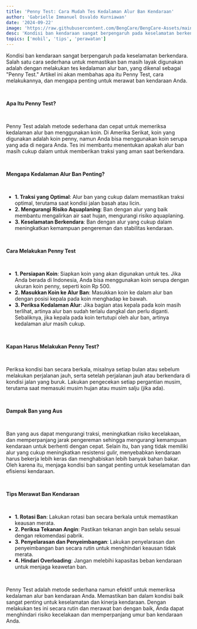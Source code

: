 ```yaml
---
title: 'Penny Test: Cara Mudah Tes Kedalaman Alur Ban Kendaraan'
author: 'Gabrielle Immanuel Osvaldo Kurniawan'
date: '2024-09-22'
image: 'https://raw.githubusercontent.com/BengCare/BengCare-Assets/main/articles/8/Penny.png'
desc: 'Kondisi ban kendaraan sangat berpengaruh pada keselamatan berkendara. Salah satu cara sederhana untuk memastikan ban masih layak digunakan adalah dengan melakukan tes kedalaman alur ban, yang dikenal sebagai "Penny Test." Artikel ini akan membahas apa itu Penny Test, cara melakukannya, dan mengapa penting untuk merawat ban kendaraan Anda.'
topics: ['mobil', 'tips', 'perawatan']
---
```


Kondisi ban kendaraan sangat berpengaruh pada keselamatan berkendara. Salah satu cara sederhana untuk memastikan ban masih layak digunakan adalah dengan melakukan tes kedalaman alur ban, yang dikenal sebagai "Penny Test." Artikel ini akan membahas apa itu Penny Test, cara melakukannya, dan mengapa penting untuk merawat ban kendaraan Anda.

&nbsp;&nbsp;

**Apa Itu Penny Test?**

&nbsp;&nbsp;

Penny Test adalah metode sederhana dan cepat untuk memeriksa kedalaman alur ban menggunakan koin. Di Amerika Serikat, koin yang digunakan adalah koin penny, namun Anda bisa menggunakan koin serupa yang ada di negara Anda. Tes ini membantu menentukan apakah alur ban masih cukup dalam untuk memberikan traksi yang aman saat berkendara.

&nbsp;&nbsp;

**Mengapa Kedalaman Alur Ban Penting?**

&nbsp;&nbsp;

- **1. Traksi yang Optimal**: Alur ban yang cukup dalam memastikan traksi optimal, terutama saat kondisi jalan basah atau licin.
- **2. Mengurangi Risiko Aquaplaning**: Ban dengan alur yang baik membantu mengalirkan air saat hujan, mengurangi risiko aquaplaning.
- **3. Keselamatan Berkendara**: Ban dengan alur yang cukup dalam meningkatkan kemampuan pengereman dan stabilitas kendaraan.

&nbsp;&nbsp;

**Cara Melakukan Penny Test**

&nbsp;&nbsp;

- **1. Persiapan Koin**: Siapkan koin yang akan digunakan untuk tes. Jika Anda berada di Indonesia, Anda bisa menggunakan koin serupa dengan ukuran koin penny, seperti koin Rp 500.
- **2. Masukkan Koin ke Alur Ban**: Masukkan koin ke dalam alur ban dengan posisi kepala pada koin menghadap ke bawah.
- **3. Periksa Kedalaman Alur**: Jika bagian atas kepala pada koin masih terlihat, artinya alur ban sudah terlalu dangkal dan perlu diganti. Sebaliknya, jika kepala pada koin tertutupi oleh alur ban, artinya kedalaman alur masih cukup.

&nbsp;&nbsp;

**Kapan Harus Melakukan Penny Test?**

&nbsp;&nbsp;

Periksa kondisi ban secara berkala, misalnya setiap bulan atau sebelum melakukan perjalanan jauh, serta setelah perjalanan jauh atau berkendara di kondisi jalan yang buruk. Lakukan pengecekan setiap pergantian musim, terutama saat memasuki musim hujan atau musim salju (jika ada).

&nbsp;&nbsp;

**Dampak Ban yang Aus**

&nbsp;&nbsp;

Ban yang aus dapat mengurangi traksi, meningkatkan risiko kecelakaan, dan memperpanjang jarak pengereman sehingga mengurangi kemampuan kendaraan untuk berhenti dengan cepat. Selain itu, ban yang tidak memiliki alur yang cukup meningkatkan resistensi gulir, menyebabkan kendaraan harus bekerja lebih keras dan menghabiskan lebih banyak bahan bakar. Oleh karena itu, menjaga kondisi ban sangat penting untuk keselamatan dan efisiensi kendaraan.

&nbsp;&nbsp;

**Tips Merawat Ban Kendaraan**

&nbsp;&nbsp;

- **1. Rotasi Ban**: Lakukan rotasi ban secara berkala untuk memastikan keausan merata.
- **2. Periksa Tekanan Angin**: Pastikan tekanan angin ban selalu sesuai dengan rekomendasi pabrik.
- **3. Penyelarasan dan Penyeimbangan**: Lakukan penyelarasan dan penyeimbangan ban secara rutin untuk menghindari keausan tidak merata.
- **4. Hindari Overloading**: Jangan melebihi kapasitas beban kendaraan untuk menjaga keawetan ban.

&nbsp;&nbsp;

Penny Test adalah metode sederhana namun efektif untuk memeriksa kedalaman alur ban kendaraan Anda. Memastikan ban dalam kondisi baik sangat penting untuk keselamatan dan kinerja kendaraan. Dengan melakukan tes ini secara rutin dan merawat ban dengan baik, Anda dapat menghindari risiko kecelakaan dan memperpanjang umur ban kendaraan Anda.
